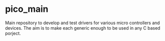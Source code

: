 # pico_main
Main repository to develop and test drivers for various micro controllers and devices. The aim is to make each generic enough to be used in any C based porject.

